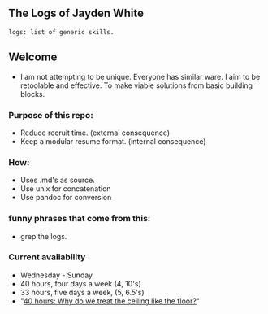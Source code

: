 ## The Logs of Jayden White

`logs: list of generic skills.`

## Welcome

- I am not attempting to be unique. Everyone has similar ware.
  I aim to be retoolable and effective. To make viable solutions
  from basic building blocks.

### Purpose of this repo:

- Reduce recruit time. (external consequence)
- Keep a modular resume format. (internal consequence)

### How:

- Uses .md's as source.
- Use unix for concatenation
- Use pandoc for conversion

### funny phrases that come from this:

- grep the logs.

### Current availability
- Wednesday - Sunday
- 40 hours, four days a week (4, 10's)
- 33 hours, five days a week, (5, 6.5's)
- "[40 hours: Why do we treat the ceiling like the floor?](https://docs.google.com/presentation/d/11A3WbVWtyfla6AiycuXb0x8PcCYuIxy_2pTQeUdBd7c/edit#slide=id.p)"

